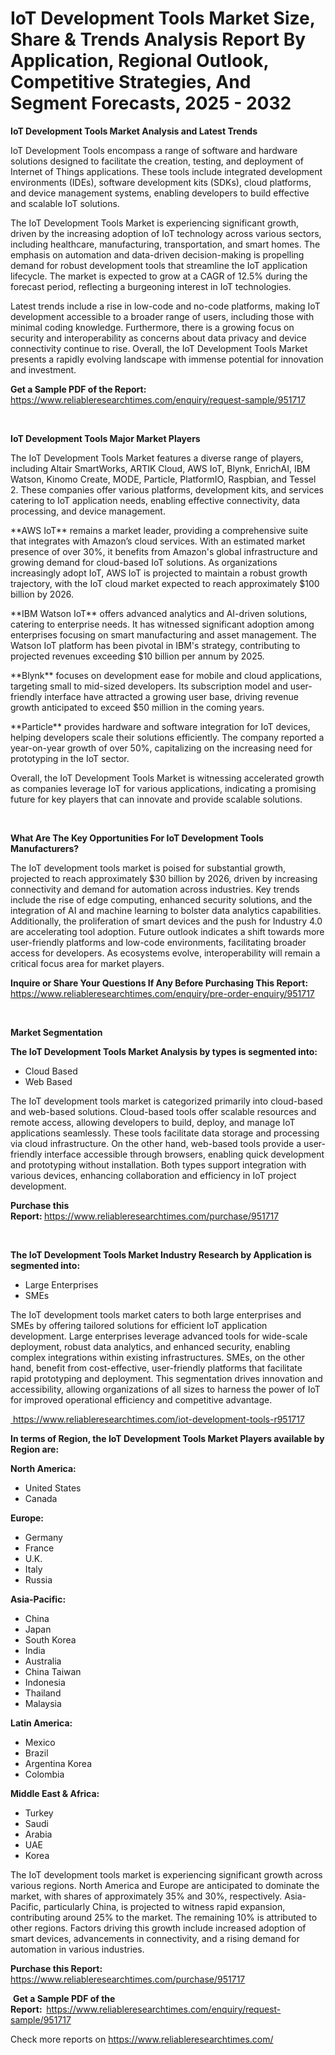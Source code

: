 <p><h1>IoT Development Tools Market Size, Share & Trends Analysis Report By Application, Regional Outlook, Competitive Strategies, And Segment Forecasts, 2025 - 2032</h1></p><p><strong>IoT Development Tools Market Analysis and Latest Trends</strong></p>
<p><p>IoT Development Tools encompass a range of software and hardware solutions designed to facilitate the creation, testing, and deployment of Internet of Things applications. These tools include integrated development environments (IDEs), software development kits (SDKs), cloud platforms, and device management systems, enabling developers to build effective and scalable IoT solutions.</p><p>The IoT Development Tools Market is experiencing significant growth, driven by the increasing adoption of IoT technology across various sectors, including healthcare, manufacturing, transportation, and smart homes. The emphasis on automation and data-driven decision-making is propelling demand for robust development tools that streamline the IoT application lifecycle. The market is expected to grow at a CAGR of 12.5% during the forecast period, reflecting a burgeoning interest in IoT technologies.</p><p>Latest trends include a rise in low-code and no-code platforms, making IoT development accessible to a broader range of users, including those with minimal coding knowledge. Furthermore, there is a growing focus on security and interoperability as concerns about data privacy and device connectivity continue to rise. Overall, the IoT Development Tools Market presents a rapidly evolving landscape with immense potential for innovation and investment.</p></p>
<p><strong>Get a Sample PDF of the Report:&nbsp;</strong> <a href="https://www.reliableresearchtimes.com/enquiry/request-sample/951717?utm_campaign=2109&utm_medium=2&utm_source=Github&utm_content=ia&utm_term=06032025&utm_id=iot-development-tools">https://www.reliableresearchtimes.com/enquiry/request-sample/951717</a></p>
<p>&nbsp;</p>
<p><strong>IoT Development Tools Major Market Players</strong></p>
<p><p>The IoT Development Tools Market features a diverse range of players, including Altair SmartWorks, ARTIK Cloud, AWS IoT, Blynk, EnrichAI, IBM Watson, Kinomo Create, MODE, Particle, PlatformIO, Raspbian, and Tessel 2. These companies offer various platforms, development kits, and services catering to IoT application needs, enabling effective connectivity, data processing, and device management.</p><p>**AWS IoT** remains a market leader, providing a comprehensive suite that integrates with Amazon’s cloud services. With an estimated market presence of over 30%, it benefits from Amazon's global infrastructure and growing demand for cloud-based IoT solutions. As organizations increasingly adopt IoT, AWS IoT is projected to maintain a robust growth trajectory, with the IoT cloud market expected to reach approximately $100 billion by 2026.</p><p>**IBM Watson IoT** offers advanced analytics and AI-driven solutions, catering to enterprise needs. It has witnessed significant adoption among enterprises focusing on smart manufacturing and asset management. The Watson IoT platform has been pivotal in IBM's strategy, contributing to projected revenues exceeding $10 billion per annum by 2025.</p><p>**Blynk** focuses on development ease for mobile and cloud applications, targeting small to mid-sized developers. Its subscription model and user-friendly interface have attracted a growing user base, driving revenue growth anticipated to exceed $50 million in the coming years.</p><p>**Particle** provides hardware and software integration for IoT devices, helping developers scale their solutions efficiently. The company reported a year-on-year growth of over 50%, capitalizing on the increasing need for prototyping in the IoT sector.</p><p>Overall, the IoT Development Tools Market is witnessing accelerated growth as companies leverage IoT for various applications, indicating a promising future for key players that can innovate and provide scalable solutions.</p></p>
<p>&nbsp;</p>
<p><strong>What Are The Key Opportunities For IoT Development Tools Manufacturers?</strong></p>
<p><p>The IoT development tools market is poised for substantial growth, projected to reach approximately $30 billion by 2026, driven by increasing connectivity and demand for automation across industries. Key trends include the rise of edge computing, enhanced security solutions, and the integration of AI and machine learning to bolster data analytics capabilities. Additionally, the proliferation of smart devices and the push for Industry 4.0 are accelerating tool adoption. Future outlook indicates a shift towards more user-friendly platforms and low-code environments, facilitating broader access for developers. As ecosystems evolve, interoperability will remain a critical focus area for market players.</p></p>
<p><strong>Inquire or Share Your Questions If Any Before Purchasing This Report:</strong> <a href="https://www.reliableresearchtimes.com/enquiry/pre-order-enquiry/951717?utm_campaign=2109&utm_medium=2&utm_source=Github&utm_content=ia&utm_term=06032025&utm_id=iot-development-tools">https://www.reliableresearchtimes.com/enquiry/pre-order-enquiry/951717</a></p>
<p>&nbsp;</p>
<p><strong>Market Segmentation</strong></p>
<p><strong>The IoT Development Tools Market Analysis by types is segmented into:</strong></p>
<p><ul><li>Cloud Based</li><li>Web Based</li></ul></p>
<p><p>The IoT development tools market is categorized primarily into cloud-based and web-based solutions. Cloud-based tools offer scalable resources and remote access, allowing developers to build, deploy, and manage IoT applications seamlessly. These tools facilitate data storage and processing via cloud infrastructure. On the other hand, web-based tools provide a user-friendly interface accessible through browsers, enabling quick development and prototyping without installation. Both types support integration with various devices, enhancing collaboration and efficiency in IoT project development.</p></p>
<p><strong>Purchase this Report:&nbsp;</strong><a href="https://www.reliableresearchtimes.com/purchase/951717?utm_campaign=2109&utm_medium=2&utm_source=Github&utm_content=ia&utm_term=06032025&utm_id=iot-development-tools">https://www.reliableresearchtimes.com/purchase/951717</a></p>
<p>&nbsp;</p>
<p><strong>The IoT Development Tools Market Industry Research by Application is segmented into:</strong></p>
<p><ul><li>Large Enterprises</li><li>SMEs</li></ul></p>
<p><p>The IoT development tools market caters to both large enterprises and SMEs by offering tailored solutions for efficient IoT application development. Large enterprises leverage advanced tools for wide-scale deployment, robust data analytics, and enhanced security, enabling complex integrations within existing infrastructures. SMEs, on the other hand, benefit from cost-effective, user-friendly platforms that facilitate rapid prototyping and deployment. This segmentation drives innovation and accessibility, allowing organizations of all sizes to harness the power of IoT for improved operational efficiency and competitive advantage.</p></p>
<p><a href="https://www.reliableresearchtimes.com/iot-development-tools-r951717?utm_campaign=2109&utm_medium=2&utm_source=Github&utm_content=ia&utm_term=06032025&utm_id=iot-development-tools">&nbsp;https://www.reliableresearchtimes.com/iot-development-tools-r951717</a></p>
<p><strong>In terms of Region, the IoT Development Tools Market Players available by Region are:</strong></p>
<p>
    <p> <strong> North America: </strong>
        <ul>
            <li>United States</li>
            <li>Canada</li>
        </ul>
        </p> 
    <p> <strong> Europe: </strong>
        <ul>
            <li>Germany</li>
            <li>France</li>
            <li>U.K.</li>
            <li>Italy</li>
            <li>Russia</li>
        </ul>
        </p> 
    <p> <strong> Asia-Pacific: </strong>
        <ul>
            <li>China</li>
            <li>Japan</li>
            <li>South Korea</li>
            <li>India</li>
            <li>Australia</li>
            <li>China Taiwan</li>
            <li>Indonesia</li>
            <li>Thailand</li>
            <li>Malaysia</li>
        </ul>
        </p> 
    <p> <strong> Latin America: </strong>
        <ul>
            <li>Mexico</li>
            <li>Brazil</li>
            <li>Argentina Korea</li>
            <li>Colombia</li>
        </ul>
        </p> 
    <p> <strong> Middle East & Africa: </strong>
        <ul>
            <li>Turkey</li>
            <li>Saudi</li>
            <li>Arabia</li>
            <li>UAE</li>
            <li>Korea</li>
        </ul>
    </p>
    </p>
<p><p>The IoT development tools market is experiencing significant growth across various regions. North America and Europe are anticipated to dominate the market, with shares of approximately 35% and 30%, respectively. Asia-Pacific, particularly China, is projected to witness rapid expansion, contributing around 25% to the market. The remaining 10% is attributed to other regions. Factors driving this growth include increased adoption of smart devices, advancements in connectivity, and a rising demand for automation in various industries.</p></p>
<p><strong>Purchase this Report: </strong><a href="https://www.reliableresearchtimes.com/purchase/951717?utm_campaign=2109&utm_medium=2&utm_source=Github&utm_content=ia&utm_term=06032025&utm_id=iot-development-tools">https://www.reliableresearchtimes.com/purchase/951717</a></p>
<p>&nbsp;<strong>Get a Sample PDF of the Report:&nbsp;&nbsp;</strong><a href="https://www.reliableresearchtimes.com/enquiry/request-sample/951717?utm_campaign=2109&utm_medium=2&utm_source=Github&utm_content=ia&utm_term=06032025&utm_id=iot-development-tools">https://www.reliableresearchtimes.com/enquiry/request-sample/951717</a></p>
<p><strong></strong></p>
<p>Check more reports on <a href="https://www.reliableresearchtimes.com/?utm_campaign=2109&utm_medium=2&utm_source=Github&utm_content=ia&utm_term=06032025&utm_id=iot-development-tools">https://www.reliableresearchtimes.com/</a></p>